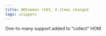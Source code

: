 ```yaml
---
title: WOCommon r193, 4 items changed
tags: snippets
---
```


One-to-many support added to "collect" HOM
